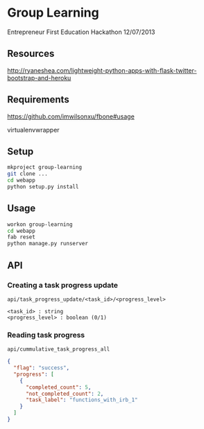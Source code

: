 Group Learning
==============

Entrepreneur First Education Hackathon 12/07/2013

Resources
---------

http://ryaneshea.com/lightweight-python-apps-with-flask-twitter-bootstrap-and-heroku

Requirements
------------

https://github.com/imwilsonxu/fbone#usage

virtualenvwrapper


Setup
-----

```sh
mkproject group-learning
git clone ...
cd webapp
python setup.py install
```

Usage
-----

```sh
workon group-learning
cd webapp
fab reset
python manage.py runserver
```

API
---

### Creating a task progress update

```
api/task_progress_update/<task_id>/<progress_level>
```

```
<task_id> : string
<progress_level> : boolean (0/1)
```

### Reading task progress

```
api/cummulative_task_progress_all
```

```json
{
  "flag": "success", 
  "progress": [
    {
      "completed_count": 5, 
      "not_completed_count": 2, 
      "task_label": "functions_with_irb_1"
    }
  ]
}
```
